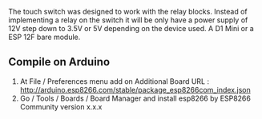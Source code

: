 The touch switch was designed to work with the relay blocks.
Instead of implementing a relay on the switch it will be only have a power supply of 12V  step down to 3.5V or 5V 
depending on the device used. A D1 Mini or a ESP 12F bare module.

## Compile on Arduino

  1. At File / Preferences menu add on Additional Board URL : http://arduino.esp8266.com/stable/package_esp8266com_index.json
  2. Go / Tools / Boards / Board Manager and install esp8266 by ESP8266 Community version x.x.x
 
